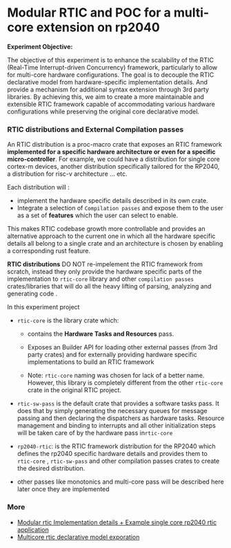 # Modular RTIC and POC for a multi-core extension on rp2040

**Experiment Objective:** 

The objective of this experiment is to enhance the scalability of the RTIC (Real-Time Interrupt-driven Concurrency) framework, particularly to allow for multi-core hardware configurations. The goal is to decouple the RTIC declarative model from hardware-specific implementation details. And provide a mechanism for additional syntax extension through 3rd party libraries. By achieving this, we aim to create a more maintainable and extensible RTIC framework capable of accommodating various hardware configurations while preserving the original core declarative model.



### **RTIC distributions** and External Compilation passes

An RTIC distribution is a proc-macro crate that exposes an RTIC framework **implemented for a specific hardware architecture or even for a specific micro-controller**. For example, we could have a distribution for single core cortex-m devices, another distribution specifically tailored for the RP2040, a distribution for risc-v architecture ... etc. 

Each distribution will :

- implement the hardware specific details described in its own crate.
- Integrate a selection of `Compilation passes` and expose them to the user as a set of **features** which the user can select to enable.

This makes RTIC codebase growth more controllable and provides an alternative approach to the current one in which all the hardware specific details all belong to a single crate and an architecture is chosen by enabling a corresponding rust feature. 

**RTIC distributions** DO NOT re-impelement the RTIC framework from scratch, instead they only provide the hardware specific parts of the implementation to `rtic-core` library  and other `compilation passes` crates/libraries that will do all the heavy lifting of parsing, analyzing and generating code .

In this experiment project

- `rtic-core` is the library crate which:

  - contains the **Hardware Tasks and Resources** pass.

  - Exposes an Builder API for loading other external passes (from 3rd party crates) and for externally providing hardware specific implementations to build an RTIC framework
  - Note: `rtic-core` naming was chosen for lack of a better name. However, this library is completely different from the other `rtic-core` crate in the original RTIC project. 

- `rtic-sw-pass` is the default crate that provides a software tasks pass. It does that by simply generating the necessary queues for message passing and then declaring the dispatchers as hardware tasks. Resource management and binding to interrupts and all other initialization steps will be taken care of by the hardware pass in`rtic-core`

- `rp2040-rtic`: is the RTIC framework distribution for the RP2040 which defines the rp2040 specific hardware details and provides them to  `rtic-core` , `rtic-sw-pass` and other compilation passes crates to create the desired distribution.

- other passes like monotonics and multi-core pass will be described here later once they are implemented



### More

- [Modular rtic Implementation details + Example single core rp2040 rtic application](modular_rtic_impl.md)
- [Multicore rtic declarative model exporation](rtic_mc.md)

